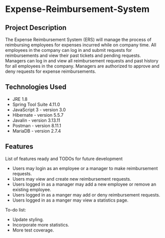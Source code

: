 # Expense-Reimbursement-System

## Project Description

The Expense Reimbursement System (ERS) will manage the process of reimbursing employees for expenses incurred while on company time. All employees in the company can log in and submit requests for reimbursements and view their past tickets and pending requests. Managers can log in and view all reimbursement requests and past history for all employees in the company. Managers are authorized to approve and deny requests for expense reimbursements.

## Technologies Used

* JRE 1.8
* Spring Tool Suite 4.11.0
* JavaScript 3 - version 3.0
* Hibernate - version 5.5.7
* Javalin - version 3.13.11
* Postman - version 8.11.1
* MariaDB - version 2.7.4

## Features

List of features ready and TODOs for future development
* Users may login as an employee or a manager to make reimbursement requests.
* Users may view and create new reimbursement requests.
* Users logged in as a manager may add a new employee or remove an existing employee.
* Users logged in as a manger may add or deny reimbursement requests.
* Users logged in as a manger may view a statistics page.

To-do list:
* Update styling.
* Incorporate more statistics.
* More test coverage.
